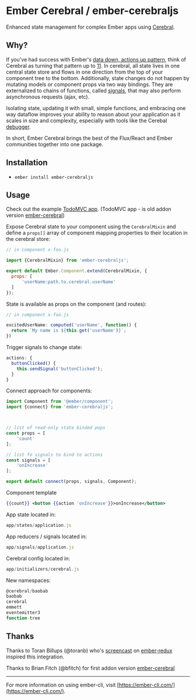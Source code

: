 # Ember Cerebral / ember-cerebraljs

Enhanced state management for complex Ember apps using [Cerebral](https://www.cerebraljs.com/).

Why?
-------------

If you've had success with Ember's [data down, actions up pattern](http://www.samselikoff.com/blog/data-down-actions-up/), think of Cerebral as turning that pattern up to [11](https://en.wikipedia.org/wiki/Up_to_eleven). In cerebral, all state lives in one central state store and flows in one direction from the top of your component tree to the bottom. Additionally, state changes do not happen by mutating models or component props via two way bindings. They are externalized to chains of functions, called [signals](http://www.cerebraljs.com/signals), that may also perform asynchronous requests (ajax, etc).

Isolating state, updating it with small, simple functions, and embracing one way dataflow improves your ability to reason about your application as it scales in size and complexity, especially with tools like the Cerebal [debugger](https://www.youtube.com/watch?v=ZMXcSRiq6fU).

In short, Ember Cerebral brings the best of the Flux/React and Ember communities together into one package.

Installation
--------------
- `ember install ember-cerebraljs`

Usage
--------

Check out the example [TodoMVC app](https://github.com/bfitch/ember-cerebral-todomvc).
(TodoMVC app - is old addon version [ember-cerebral](https://github.com/bfitch/ember-cerebral))

Expose Cerebral state to your component using the `CerebralMixin` and define a `props[]` array of component mapping properties to their location in the cerebral store:

```js
// in component x-foo.js

import {CerebralMixin} from 'ember-cerebraljs';

export default Ember.Component.extend(CerebralMixin, {
  props: [
      'userName:path.to.cerebral.userName'
  ]
});
```

State is available as props on the component (and routes):

```js
// in component x-foo.js

excitedUserName: computed('userName', function() {
  return `My name is ${this.get('userName')}`;
})
```

Trigger signals to change state:
```js
actions: {
  buttonClicked() {
    this.sendSignal('buttonClicked');
  }
}
```


Connect approach for components:
```js
import Component from '@ember/component';
import {connect} from 'ember-cerebraljs';



// list of read-only state binded pops
const props = [
    'count'
];

// list fo signals to bind to actions
const signals = [
    'onIncrease'
];

export default connect(props, signals, Component);

```

Component template
```hbs
{{count}} <button {{action 'onIncrease'}}>onIncrease</button>
```



App state located in:
```js
app/states/application.js
```

App reducers / signals located in:
```js
app/signals/application.js
```

Cerebral config  located in:
```js
app/initializers/cerebral.js
```


New namespaces:
```js
@cerebral/baobab
baobab
cerebral
emmett
eventemitter3
function-tree
```


Thanks
----------
Thanks to Toran Billups (@toranb) who's [screencast](https://vimeo.com/160234990) on [ember-redux](https://github.com/toranb/ember-redux) inspired this integration.

Thanks to Brian Fitch (@bfitch) for first addon version [ember-cerebral](https://github.com/bfitch/ember-cerebral)

-----------------
For more information on using ember-cli, visit [https://ember-cli.com/](https://ember-cli.com/).
